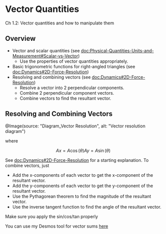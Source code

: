 # Vector Quantities

Ch 1.2: Vector quantities and how to manipulate them

## Overview
- Vector and scalar quantities (see <doc:Physical-Quantities-Units-and-Measurement#Scalar-vs-Vector>)
    - Use the properties of vector quantities appropriately.
- Basic trigonometric functions for right-angled triangles (see <doc:Dynamics#2D-Force-Resolution>)
- Resolving and combining vectors (see <doc:Dynamics#2D-Force-Resolution>)
    - Resolve a vector into 2 perpendicular components.
    - Combine 2 perpendicular component vectors.
    - Combine vectors to find the resultant vector.

## Resolving and Combining Vectors

@Image(source: "Diagram_Vector Resolution", alt: "Vector resolution diagram")

where
```math
Ax = A \cos(\theta)
Ay = A \sin(\theta)
```

See <doc:Dynamics#2D-Force-Resolution> for a starting explanation. To combine vectors, just
- Add the x-components of each vector to get the x-component of the resultant vector.
- Add the y-components of each vector to get the y-component of the resultant vector.
- Use the Pythagorean theorem to find the magnitude of the resultant vector.
- Use the inverse tangent function to find the angle of the resultant vector.

Make sure you apply the sin/cos/tan properly

You can use my Desmos tool for vector sums [here](https://www.desmos.com/calculator/q5egv7ly5c)